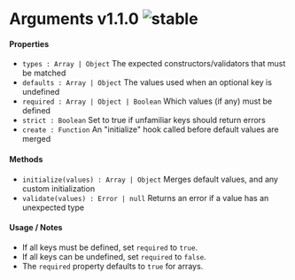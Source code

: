 
# Arguments v1.1.0 ![stable](https://img.shields.io/badge/stability-stable-4EBA0F.svg?style=flat)

#### Properties
- `types : Array | Object` The expected constructors/validators that must be matched
- `defaults : Array | Object` The values used when an optional key is undefined
- `required : Array | Object | Boolean` Which values (if any) must be defined
- `strict : Boolean` Set to true if unfamiliar keys should return errors
- `create : Function` An "initialize" hook called before default values are merged

#### Methods
- `initialize(values) : Array | Object` Merges default values, and any custom initialization
- `validate(values) : Error | null` Returns an error if a value has an unexpected type

#### Usage / Notes
- If all keys must be defined, set `required` to `true`.
- If all keys can be undefined, set `required` to `false`.
- The `required` property defaults to `true` for arrays.
